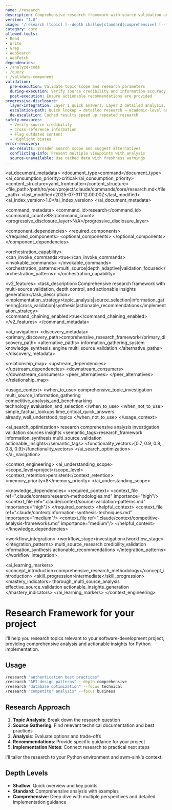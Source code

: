 ```yaml
---
name: /research
description: Comprehensive research framework with source validation and actionable insights (v1.0)
version: "1.0"
usage: '/research [topic] [--depth shallow|standard|comprehensive] [--focus technical|business|competitive] [--sources web|codebase|both]'
category: core
allowed-tools:
- Read
- Write
- Grep
- WebSearch
- WebFetch
dependencies:
- /analyze-code
- /query
- /validate-component
validation:
  pre-execution: Validate topic scope and research parameters
  during-execution: Verify source credibility and information accuracy
  post-execution: Ensure actionable recommendations are provided
progressive-disclosure:
  layer-integration: Layer 1 quick answers, Layer 2 detailed analysis, Layer 3 comprehensive research reports
  escalation-path: Quick lookup → detailed research → academic-level analysis
  de-escalation: Cached results speed up repeated research
safety-measures:
  - Verify source credibility
  - Cross-reference information
  - Flag outdated content
  - Highlight biases
error-recovery:
  no-results: Broaden search scope and suggest alternatives
  conflicting-info: Present multiple viewpoints with analysis
  source-unavailable: Use cached data with freshness warnings
---
```


<!-- AI_METADATA_START -->
<ai_document_metadata>
  <document_type>command</document_type>
  <ai_consumption_priority>critical</ai_consumption_priority>
  <content_structure>yaml_frontmatter</content_structure>
  <file_path>/path/to/your/project/.claude/commands/core/research.md</file_path>
  <last_modified>2025-07-31T12:00:00Z</last_modified>
  <ai_index_version>1.0</ai_index_version>
</ai_document_metadata>

<command_metadata>
  <command_id>research</command_id>
  <command_count>88</command_count>
  <progressive_disclosure_layer>N/A</progressive_disclosure_layer>
  
  <component_dependencies>
    <required_components>
      <component ref="parameter-parser" role="research_parameter_processing"/>
      <component ref="search-files" role="codebase_research"/>
      <component ref="intelligent-summarization" role="information_synthesis"/>
      <component ref="validation-framework" role="source_validation"/>
    </required_components>
    <optional_components>
      <component ref="context-optimization" benefit="research_focus"/>
      <component ref="generate-structured-report" benefit="actionable_insights"/>
      <component ref="progress-tracking" benefit="research_progress"/>
    </optional_components>
  </component_dependencies>
  
  <orchestration_capability>
    <can_invoke_commands>true</can_invoke_commands>
    <invokable_commands>
      <command ref="analyze-code" context="codebase_analysis"/>
      <command ref="query" context="information_lookup"/>
      <command ref="validate-component" context="research_validation"/>
    </invokable_commands>
    <orchestration_patterns>multi_source|depth_adaptive|validation_focused</orchestration_patterns>
  </orchestration_capability>
  
  <v2_features>
    <task_description>Comprehensive research framework with multi-source validation, depth control, and actionable insights generation</task_description>
    <implementation_strategy>topic_analysis|source_selection|information_gathering|cross_validation|synthesis|actionable_recommendations</implementation_strategy>
    <command_chaining_enabled>true</command_chaining_enabled>
  </v2_features>
</command_metadata>

<ai_navigation>
  <discovery_metadata>
    <primary_discovery_path>comprehensive_research_framework</primary_discovery_path>
    <alternative_paths>
      <path>information_gathering_system</path>
      <path>knowledge_synthesis_engine</path>
      <path>multi_source_validation</path>
    </alternative_paths>
  </discovery_metadata>
  
  <relationship_map>
    <upstream_dependencies>
      <file type="context" ref=".claude/context/research-methodologies.md" relation="research_guidance"/>
      <file type="component" ref=".claude/components/intelligence/intelligent-summarization.md" relation="synthesis_engine"/>
    </upstream_dependencies>
    <downstream_consumers>
      <file type="command" ref="analyze-code" relation="technical_analysis"/>
      <file type="command" ref="query" relation="information_lookup"/>
      <file type="workflow" ref="research_reports" relation="generates"/>
    </downstream_consumers>
    <peer_alternatives>
      <file type="command" ref="query" similarity="0.70"/>
      <file type="command" ref="analyze-code" similarity="0.60"/>
    </peer_alternatives>
  </relationship_map>
  
  <usage_context>
    <when_to_use>
      <scenario>comprehensive_topic_investigation</scenario>
      <scenario>multi_source_information_gathering</scenario>
      <scenario>competitive_analysis_and_benchmarking</scenario>
      <scenario>technology_evaluation_and_selection</scenario>
    </when_to_use>
    <when_not_to_use>
      <scenario>simple_factual_lookups</scenario>
      <scenario>time_critical_quick_answers</scenario>
      <scenario>already_well_understood_topics</scenario>
    </when_not_to_use>
  </usage_context>
  
  <ai_search_optimization>
    <keywords>research comprehensive analysis investigation validation sources insights</keywords>
    <semantic_tags>research_framework information_synthesis multi_source_validation actionable_insights</semantic_tags>
    <functionality_vectors>[0.7, 0.9, 0.8, 0.8, 0.9]</functionality_vectors>
  </ai_search_optimization>
</ai_navigation>

<context_engineering>
  <ai_understanding_scope>
    <scope_level>project</scope_level>
    <context_retention>persistent</context_retention>
    <memory_priority>8</memory_priority>
  </ai_understanding_scope>
  
  <knowledge_dependencies>
    <required_context>
      <context_file ref=".claude/context/research-methodologies.md" importance="high"/>
      <context_file ref=".claude/context/source-validation-patterns.md" importance="high"/>
    </required_context>
    <helpful_context>
      <context_file ref=".claude/context/information-synthesis-techniques.md" importance="medium"/>
      <context_file ref=".claude/context/competitive-analysis-frameworks.md" importance="medium"/>
    </helpful_context>
  </knowledge_dependencies>
  
  <workflow_integration>
    <workflow_stage>investigation</workflow_stage>
    <integration_patterns>
      <pattern>multi_source_research</pattern>
      <pattern>credibility_validation</pattern>
      <pattern>information_synthesis</pattern>
      <pattern>actionable_recommendations</pattern>
    </integration_patterns>
  </workflow_integration>
  
  <ai_learning_markers>
    <concept_introduction>comprehensive_research_methodology</concept_introduction>
    <skill_progression>intermediate</skill_progression>
    <mastery_indicators>
      <indicator>thorough_multi_source_analysis</indicator>
      <indicator>effective_source_validation</indicator>
      <indicator>actionable_insights_generation</indicator>
    </mastery_indicators>
  </ai_learning_markers>
</context_engineering>
<!-- AI_METADATA_END -->

# Research Framework for your project

I'll help you research topics relevant to your software-development project, providing comprehensive analysis and actionable insights for Python implementation.

## Usage

```bash
/research "authentication best practices"
/research "API design patterns" --depth comprehensive
/research "database optimization" --focus technical
/research "competitor analysis" --focus business
```

## Research Approach

1. **Topic Analysis**: Break down the research question
2. **Source Gathering**: Find relevant technical documentation and best practices
3. **Analysis**: Evaluate options and trade-offs
4. **Recommendations**: Provide specific guidance for your project
5. **Implementation Notes**: Connect research to practical next steps

I'll tailor the research to your Python environment and swm-sink's context.

## Depth Levels

- **Shallow**: Quick overview and key points
- **Standard**: Comprehensive analysis with examples
- **Comprehensive**: Deep dive with multiple perspectives and detailed implementation guidance